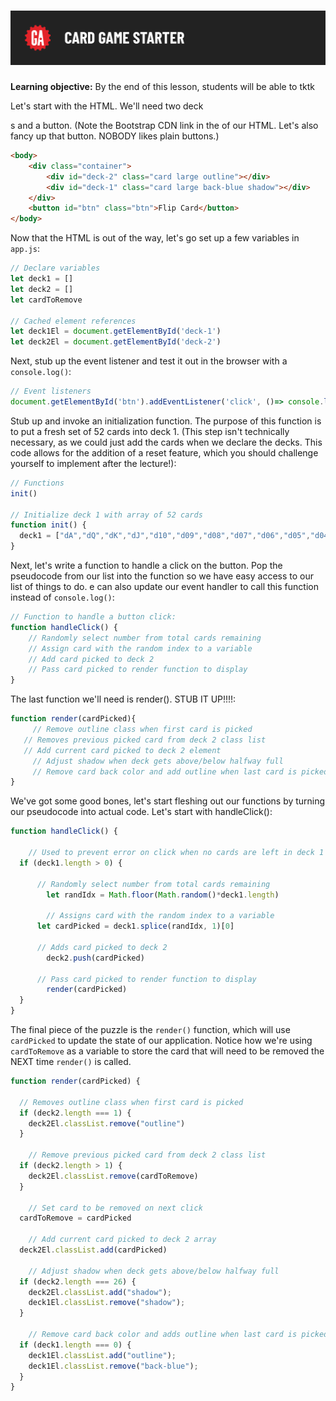 # ![CSS Card Deck - tktk Microlesson Name](./assets/hero.png)

**Learning objective:** By the end of this lesson, students will be able to tktk

Let's start with the HTML.  We'll need two deck <div>s and a button.  (Note the Bootstrap CDN link in the <head> of our HTML.  Let's also fancy up that button.  NOBODY likes plain buttons.)

```html
<body>
	<div class="container">
		<div id="deck-2" class="card large outline"></div>
		<div id="deck-1" class="card large back-blue shadow"></div>
	</div>
	<button id="btn" class="btn">Flip Card</button>
</body>
```

Now that the HTML is out of the way, let's go set up a few variables in `app.js`:

```javascript
// Declare variables
let deck1 = []
let deck2 = []
let cardToRemove

// Cached element references
let deck1El = document.getElementById('deck-1')
let deck2El = document.getElementById('deck-2')
```

Next, stub up the event listener and test it out in the browser with a `console.log()`:

```javascript
// Event listeners
document.getElementById('btn').addEventListener('click', ()=> console.log('clicked'))
```

Stub up and invoke an initialization function.  The purpose of this function is to put a fresh set of 52 cards into deck 1.  (This step isn't technically necessary, as we could just add the cards when we declare the decks.  This code allows for the addition of a reset feature, which you should challenge yourself to implement after the lecture!):

```javascript
// Functions
init()

// Initialize deck 1 with array of 52 cards
function init() {
  deck1 = ["dA","dQ","dK","dJ","d10","d09","d08","d07","d06","d05","d04","d03","d02","hA","hQ","hK","hJ","h10","h09","h08","h07","h06","h05","h04","h03","h02","cA","cQ","cK","cJ","c10","c09","c08","c07","c06","c05","c04","c03","c02","sA","sQ","sK","sJ","s10","s09","s08","s07","s06","s05","s04","s03","s02"]
}
```

Next, let's write a function to handle a click on the button.  Pop the pseudocode from our list into the function so we have easy access to our list of things to do.  e can also update our event handler to call this function instead of `console.log()`:

```javascript
// Function to handle a button click:
function handleClick() {
    // Randomly select number from total cards remaining
    // Assign card with the random index to a variable
    // Add card picked to deck 2
    // Pass card picked to render function to display
}
```

The last function we'll need is render().  STUB IT UP!!!!:

```javascript
function render(cardPicked){
	 // Remove outline class when first card is picked
   // Removes previous picked card from deck 2 class list
   // Add current card picked to deck 2 element
	 // Adjust shadow when deck gets above/below halfway full
	 // Remove card back color and add outline when last card is picked
}
```

We've got some good bones, let's start fleshing out our functions by turning our pseudocode into actual code.  Let's start with handleClick():

```javascript
function handleClick() {

	// Used to prevent error on click when no cards are left in deck 1
  if (deck1.length > 0) {  

	  // Randomly select number from total cards remaining
		let randIdx = Math.floor(Math.random()*deck1.length)

		// Assigns card with the random index to a variable   
	  let cardPicked = deck1.splice(randIdx, 1)[0]

	  // Adds card picked to deck 2
		deck2.push(cardPicked) 

	  // Pass card picked to render function to display
		render(cardPicked)
  }
}
```

The final piece of the puzzle is the `render()` function, which will use `cardPicked` to update the state of our application.  Notice how we're using `cardToRemove` as a variable to store the card that will need to be removed the NEXT time `render()` is called.

```javascript
function render(cardPicked) {

  // Removes outline class when first card is picked
  if (deck2.length === 1) {  
    deck2El.classList.remove("outline")
  }

	// Remove previous picked card from deck 2 class list
  if (deck2.length > 1) {  
    deck2El.classList.remove(cardToRemove)
  }

	// Set card to be removed on next click
  cardToRemove = cardPicked  

	// Add current card picked to deck 2 array
  deck2El.classList.add(cardPicked)  

	// Adjust shadow when deck gets above/below halfway full
  if (deck2.length === 26) {  
    deck2El.classList.add("shadow");
    deck1El.classList.remove("shadow");
  }
	
	// Remove card back color and adds outline when last card is picked
  if (deck1.length === 0) {  
    deck1El.classList.add("outline");
    deck1El.classList.remove("back-blue");
  }
}
```

